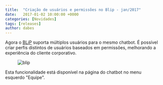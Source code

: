```yaml
---
title:  "Criação de usuários e permissões no Blip - jan/2017"
date:   2017-01-02 10:00:00 +0000
categories: [Novidades]
tags: [releases]
author: dabes
---
```

Agora o [BLiP](https://blip.aim) suporta múltiplos usuários para o mesmo chatbot. É possível criar perfis distintos de usuários baseados em permissões, melhorando a experiência do cliente corporativo. 

<figure>
    <img class="alignnone size-full" src="http://i.imgur.com/mkhvZpZ.png" alt="blip" />
</figure>

Esta funcionalidade está disponível na página do chatbot no menu esquerdo "Equipe".
